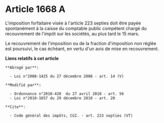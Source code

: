 # Article 1668 A

L'imposition forfaitaire visée à l'article 223 septies doit être payée spontanément à la caisse du comptable public compétent
chargé du recouvrement de l'impôt sur les sociétés, au plus tard le 15 mars. 

Le recouvrement de l'imposition ou de la fraction d'imposition non réglée est poursuivi, le cas échéant, en vertu d'un avis
de mise en recouvrement.

**Liens relatifs à cet article**

	**Abrogé par**:

	  - Loi n°2008-1425 du 27 décembre 2008 - art. 14 (V)

	**Modifié par**:

	  - Ordonnance n°2010-420  du 27 avril 2010 - art. 56
	  - Loi n°2010-1657 du 29 décembre 2010 - art. 20

	**Cite**:

	  - Code général des impôts, CGI. - art. 223 septies (VT)
